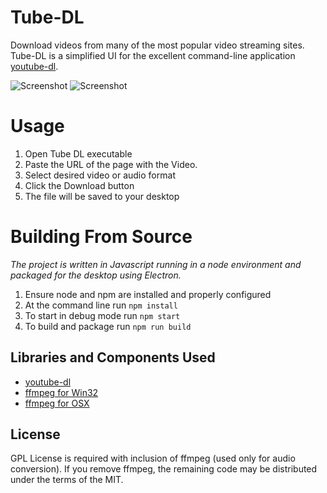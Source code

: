 # Tube-DL

Download videos from many of the most popular video streaming sites. Tube-DL is a simplified UI for the excellent command-line application [youtube-dl](https://rg3.github.io/youtube-dl/).

![Screenshot](https://raw.github.com/jasonhinkle/Tube-DL/master/screenshot-1.png)
![Screenshot](https://raw.github.com/jasonhinkle/Tube-DL/master/screenshot-2.png)

# Usage

1. Open Tube DL executable
2. Paste the URL of the page with the Video.
3. Select desired video or audio format
4. Click the Download button
5. The file will be saved to your desktop

# Building From Source

*The project is written in Javascript running in a node environment and packaged for the desktop using Electron.*

1. Ensure node and npm are installed and properly configured
2. At the command line run `npm install`
3. To start in debug mode run `npm start`
4. To build and package run `npm run build`

## Libraries and Components Used

* [youtube-dl](https://github.com/rg3/youtube-dl)
* [ffmpeg for Win32](http://ffmpeg.zeranoe.com/builds/)
* [ffmpeg for OSX](https://evermeet.cx/ffmpeg/)

## License

GPL License is required with inclusion of ffmpeg (used only for audio conversion). If you remove ffmpeg, the remaining code may be distributed under the terms of the MIT.